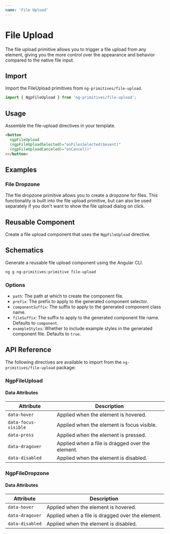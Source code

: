 ```yaml
---
name: 'File Upload'
---
```


# File Upload

The file upload primitive allows you to trigger a file upload from any element, giving you the more control over the appearance and behavior compared to the native file input.

<docs-example name="file-upload"></docs-example>

## Import

Import the FileUpload primitives from `ng-primitives/file-upload`.

```ts
import { NgpFileUpload } from 'ng-primitives/file-upload';
```

## Usage

Assemble the file-upload directives in your template.

```html
<button
  ngpFileUpload
  (ngpFileUploadSelected)="onFilesSelected($event)"
  (ngpFileUploadCanceled)="onCancel()"
></button>
```

## Examples

### File Dropzone

The file dropzone primitive allows you to create a dropzone for files. This functionality is built into the file upload primitive, but can also be used separately if you don't want to show the file upload dialog on click.

<docs-example name="file-dropzone"></docs-example>

## Reusable Component

Create a file upload component that uses the `NgpFileUpload` directive.

<docs-snippet name="file-upload"></docs-snippet>

## Schematics

Generate a reusable file upload component using the Angular CLI.

```bash npm
ng g ng-primitives:primitive file-upload
```

### Options

- `path`: The path at which to create the component file.
- `prefix`: The prefix to apply to the generated component selector.
- `componentSuffix`: The suffix to apply to the generated component class name.
- `fileSuffix`: The suffix to apply to the generated component file name. Defaults to `component`.
- `exampleStyles`: Whether to include example styles in the generated component file. Defaults to `true`.

## API Reference

The following directives are available to import from the `ng-primitives/file-upload` package:

### NgpFileUpload

<api-docs name="NgpFileUpload"></api-docs>

#### Data Attributes

| Attribute            | Description                                      |
| -------------------- | ------------------------------------------------ |
| `data-hover`         | Applied when the element is hovered.             |
| `data-focus-visible` | Applied when the element is focus visible.       |
| `data-press`         | Applied when the element is pressed.             |
| `data-dragover`      | Applied when a file is dragged over the element. |
| `data-disabled`      | Applied when the element is disabled.            |

### NgpFileDropzone

<api-docs name="NgpFileDropzone"></api-docs>

#### Data Attributes

| Attribute       | Description                                      |
| --------------- | ------------------------------------------------ |
| `data-hover`    | Applied when the element is hovered.             |
| `data-dragover` | Applied when a file is dragged over the element. |
| `data-disabled` | Applied when the element is disabled.            |
